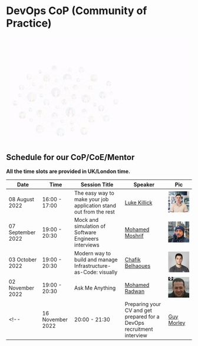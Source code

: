 # DevOps CoP (Community of Practice)
<p align="center">
  <img src="images/mics/cop-2.gif" />
</p>

## Schedule for our CoP/CoE/Mentor

**All the time slots are provided in UK/London time.**

| Date    | Time    |    Session Title| Speaker |   Pic    |
| --------|-------- | ----------------| --------|----------|
| 08 August 2022| 16:00 - 17:00  | The easy way to make your job application stand out from the rest | [Luke Killick](events-speakers.md) |![Luke-Killick](images/speakers/Luke-Killick.png)|
| 07 September 2022| 19:00 - 20:30  | Mock and simulation of Software Engineers interviews| [Mohamed Moshrif](events-speakers.md) | ![Mohamed Moshrif](images/speakers/Mohamed-Moshrif.png)|
| 03 October 2022|  19:00 - 20:30  | Modern way to build and manage Infrastructure-as-Code: visually | [Chafik Belhaoues](events-speakers.md) | ![Chafik Belhaoues](images/speakers/Chafik-Belhaoues.png)|
| 02 November 2022| 19:00 - 20:30  | Ask Me Anything | [Mohamed Radwan](events-speakers.md) | ![Mohamed Radwan](images/speakers/Mohamed-Radwan.png)|
<!-- | 16 November 2022| 20:00 - 21:30  | Preparing your CV and get prepared for a DevOps recruitment interview | [Guy Morley](events-speakers.md) | ![Guy Morley](images/speakers/Guy-Morley.png)| -->